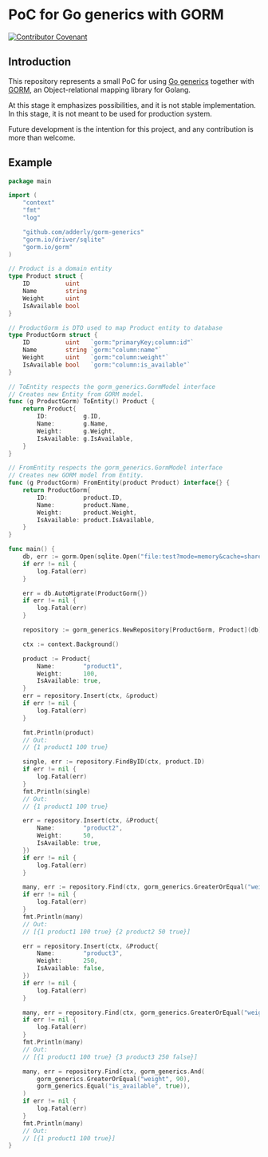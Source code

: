 # PoC for Go generics with GORM
[![Contributor Covenant](https://img.shields.io/badge/Contributor%20Covenant-2.1-4baaaa.svg)](code_of_conduct.md)

## Introduction
This repository represents a small PoC for using 
[Go generics](https://levelup.gitconnected.com/generics-in-go-viva-la-revolution-e27898bf5495) together 
with [GORM](https://gorm.io/index.html), an Object-relational 
mapping library for Golang.

At this stage it emphasizes possibilities, and it is not stable implementation.
In this stage, it is not meant to be used for production system.

Future development is the intention for this project,
and any contribution is more than welcome.

## Example
```go
package main

import (
	"context"
	"fmt"
	"log"

	"github.com/adderly/gorm-generics"
	"gorm.io/driver/sqlite"
	"gorm.io/gorm"
)

// Product is a domain entity
type Product struct {
	ID          uint
	Name        string
	Weight      uint
	IsAvailable bool
}

// ProductGorm is DTO used to map Product entity to database
type ProductGorm struct {
	ID          uint   `gorm:"primaryKey;column:id"`
	Name        string `gorm:"column:name"`
	Weight      uint   `gorm:"column:weight"`
	IsAvailable bool   `gorm:"column:is_available"`
}

// ToEntity respects the gorm_generics.GormModel interface
// Creates new Entity from GORM model.
func (g ProductGorm) ToEntity() Product {
	return Product{
		ID:          g.ID,
		Name:        g.Name,
		Weight:      g.Weight,
		IsAvailable: g.IsAvailable,
	}
}

// FromEntity respects the gorm_generics.GormModel interface
// Creates new GORM model from Entity.
func (g ProductGorm) FromEntity(product Product) interface{} {
	return ProductGorm{
		ID:          product.ID,
		Name:        product.Name,
		Weight:      product.Weight,
		IsAvailable: product.IsAvailable,
	}
}

func main() {
	db, err := gorm.Open(sqlite.Open("file:test?mode=memory&cache=shared&_fk=1"), &gorm.Config{})
	if err != nil {
		log.Fatal(err)
	}

	err = db.AutoMigrate(ProductGorm{})
	if err != nil {
		log.Fatal(err)
	}

	repository := gorm_generics.NewRepository[ProductGorm, Product](db)

	ctx := context.Background()

	product := Product{
		Name:        "product1",
		Weight:      100,
		IsAvailable: true,
	}
	err = repository.Insert(ctx, &product)
	if err != nil {
		log.Fatal(err)
	}

	fmt.Println(product)
	// Out:
	// {1 product1 100 true}

	single, err := repository.FindByID(ctx, product.ID)
	if err != nil {
		log.Fatal(err)
	}
	fmt.Println(single)
	// Out:
	// {1 product1 100 true}

	err = repository.Insert(ctx, &Product{
		Name:        "product2",
		Weight:      50,
		IsAvailable: true,
	})
	if err != nil {
		log.Fatal(err)
	}

	many, err := repository.Find(ctx, gorm_generics.GreaterOrEqual("weight", 50))
	if err != nil {
		log.Fatal(err)
	}
	fmt.Println(many)
	// Out:
	// [{1 product1 100 true} {2 product2 50 true}]

	err = repository.Insert(ctx, &Product{
		Name:        "product3",
		Weight:      250,
		IsAvailable: false,
	})
	if err != nil {
		log.Fatal(err)
	}

	many, err = repository.Find(ctx, gorm_generics.GreaterOrEqual("weight", 90))
	if err != nil {
		log.Fatal(err)
	}
	fmt.Println(many)
	// Out:
	// [{1 product1 100 true} {3 product3 250 false}]

	many, err = repository.Find(ctx, gorm_generics.And(
		gorm_generics.GreaterOrEqual("weight", 90),
		gorm_generics.Equal("is_available", true)),
	)
	if err != nil {
		log.Fatal(err)
	}
	fmt.Println(many)
	// Out:
	// [{1 product1 100 true}]
}
```